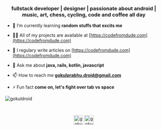 <h3 align="center">fullstack developer | designer | passionate about android | music, art, chess, cycling, code and coffee all day </h3>

- 🌱 I’m currently learning **random stuffs that excits me**

- 👨‍💻 All of my projects are available at [https://codefromdude.com](https://codefromdude.com)

- 📝 I regulary write articles on [https://codefromdude.com](https://codefromdude.com)

- 💬 Ask me about **java, rails, kotlin, javascript**

- 📫 How to reach me **gokulprabhu.droid@gmail.com**

- ⚡ Fun fact **come on, let's fight over tab vs space**
<p><img align="center" src="https://github-readme-stats.vercel.app/api/top-langs/?username=gokuldroid&layout=compact&hide=html" alt="gokuldroid" /></p>

<img width="0.3vw" src="https://github-readme-streak-stats.herokuapp.com?user=gokuldroid&theme=vue-dark&hide_border=true&date_format=M%20j%5B%2C%20Y%5D" alt="My github stats" />

<img width="0.3vw" src="https://github-readme-stats.vercel.app/api?username=gokuldroid&show_icons=true&include_all_commits=true&theme=cobalt&hide_border=true" alt="My github stats" /> 

<img width="0.3vw" src="https://github-readme-stats.vercel.app/api/top-langs/?username=gokuldroid&layout=compact&theme=cobalt&hide_border=true" />

<p align="center">
<a href="https://linkedin.com/in/gokul-prabhu-supersaiyan" target="blank"><img align="center" src="https://cdn.jsdelivr.net/npm/simple-icons@3.0.1/icons/linkedin.svg" alt="gokul-prabhu-supersaiyan" height="30" width="30" /></a>
<a href="https://instagram.com/gokul_supersaiyan" target="blank"><img align="center" src="https://cdn.jsdelivr.net/npm/simple-icons@3.0.1/icons/instagram.svg" alt="gokul_supersaiyan" height="30" width="30" /></a>
</p>

